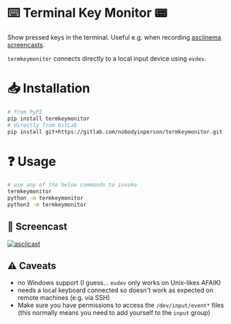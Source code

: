 # ⌨️  Terminal Key Monitor 📟

Show pressed keys in the terminal. Useful e.g. when recording [asciinema screencasts](https://asciinema.org).

`termkeymonitor` connects directly to a local input device using `evdev`.

# 📥 Installation

```bash
# from PyPI
pip install termkeymonitor
# directly from GitLab
pip install git+https://gitlab.com/nobodyinperson/termkeymonitor.git
```

# ❓ Usage

```bash
# use any of the below commands to invoke
termkeymonitor
python -m termkeymonitor
python3 -m termkeymonitor
```

## 🎥 Screencast

[![asciicast](https://asciinema.org/a/544131.svg)](https://asciinema.org/a/544131)

## ⚠️ Caveats

- no Windows support (I guess... `evdev` only works on Unix-likes AFAIK)
- needs a local keyboard connected so doesn't work as expected on remote machines (e.g. via SSH)
- Make sure you have permissions to access the `/dev/input/event*` files (this normally means you need to add yourself to the `input` group)
